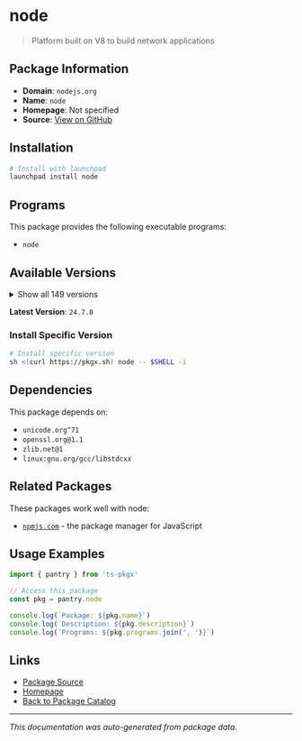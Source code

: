 # node

> Platform built on V8 to build network applications

## Package Information

- **Domain**: `nodejs.org`
- **Name**: `node`
- **Homepage**: Not specified
- **Source**: [View on GitHub](https://github.com/pkgxdev/pantry/tree/main/projects/nodejs.org/package.yml)

## Installation

```bash
# Install with launchpad
launchpad install node
```

## Programs

This package provides the following executable programs:

- `node`

## Available Versions

<details>
<summary>Show all 149 versions</summary>

- `24.7.0`, `24.6.0`, `24.5.0`, `24.4.1`, `24.4.0`
- `24.3.0`, `24.2.0`, `24.1.0`, `24.0.2`, `24.0.1`
- `24.0.0`, `23.11.1`, `23.11.0`, `23.10.0`, `23.9.0`
- `23.8.0`, `23.7.0`, `23.6.1`, `23.6.0`, `23.5.0`
- `23.4.0`, `23.3.0`, `23.2.0`, `23.1.0`, `23.0.0`
- `22.18.0`, `22.17.1`, `22.17.0`, `22.16.0`, `22.15.1`
- `22.15.0`, `22.14.0`, `22.13.1`, `22.13.0`, `22.12.0`
- `22.11.0`, `22.10.0`, `22.9.0`, `22.8.0`, `22.7.0`
- `22.6.0`, `22.5.1`, `22.5.0`, `22.4.1`, `22.4.0`
- `22.3.0`, `22.2.0`, `22.1.0`, `22.0.0`, `21.7.3`
- `21.7.2`, `21.7.1`, `21.7.0`, `21.6.2`, `21.6.1`
- `21.6.0`, `21.5.0`, `21.4.0`, `21.3.0`, `21.2.0`
- `21.1.0`, `21.0.0`, `20.19.4`, `20.19.3`, `20.19.2`
- `20.19.1`, `20.19.0`, `20.18.3`, `20.18.2`, `20.18.1`
- `20.18.0`, `20.17.0`, `20.16.0`, `20.15.1`, `20.15.0`
- `20.14.0`, `20.13.1`, `20.13.0`, `20.12.2`, `20.12.1`
- `20.11.1`, `20.11.0`, `20.10.0`, `20.9.0`, `20.8.1`
- `20.8.0`, `20.7.0`, `20.6.1`, `20.6.0`, `20.5.1`
- `20.5.0`, `20.4.0`, `20.3.1`, `20.3.0`, `20.2.0`
- `20.1.0`, `20.0.0`, `19.9.0`, `19.8.1`, `19.8.0`
- `19.7.0`, `19.6.1`, `19.6.0`, `19.5.0`, `19.4.0`
- `19.3.0`, `19.2.0`, `19.1.0`, `19.0.1`, `19.0.0`
- `18.20.8`, `18.20.7`, `18.20.6`, `18.20.5`, `18.20.4`
- `18.20.3`, `18.20.2`, `18.20.1`, `18.20.0`, `18.19.1`
- `18.19.0`, `18.18.2`, `18.18.1`, `18.18.0`, `18.17.1`
- `18.17.0`, `18.16.1`, `18.16.0`, `18.15.0`, `18.14.2`
- `18.14.0`, `18.13.0`, `18.12.1`, `18.9.1`, `16.20.2`
- `16.20.1`, `16.20.0`, `16.19.1`, `16.19.0`, `16.18.1`
- `16.18.0`, `16.13.0`, `16.11.1`, `14.21.3`, `14.21.2`
- `14.21.1`, `14.21.0`, `14.20.1`, `12.22.12`

</details>

**Latest Version**: `24.7.0`

### Install Specific Version

```bash
# Install specific version
sh <(curl https://pkgx.sh) node -- $SHELL -i
```

## Dependencies

This package depends on:

- `unicode.org^71`
- `openssl.org@1.1`
- `zlib.net@1`
- `linux:gnu.org/gcc/libstdcxx`

## Related Packages

These packages work well with node:

- [`npmjs.com`](../npmjs.com/index.md) - the package manager for JavaScript

## Usage Examples

```typescript
import { pantry } from 'ts-pkgx'

// Access this package
const pkg = pantry.node

console.log(`Package: ${pkg.name}`)
console.log(`Description: ${pkg.description}`)
console.log(`Programs: ${pkg.programs.join(', ')}`)
```

## Links

- [Package Source](https://github.com/pkgxdev/pantry/tree/main/projects/nodejs.org/package.yml)
- [Homepage](#)
- [Back to Package Catalog](../../package-catalog.md)

---

*This documentation was auto-generated from package data.*
